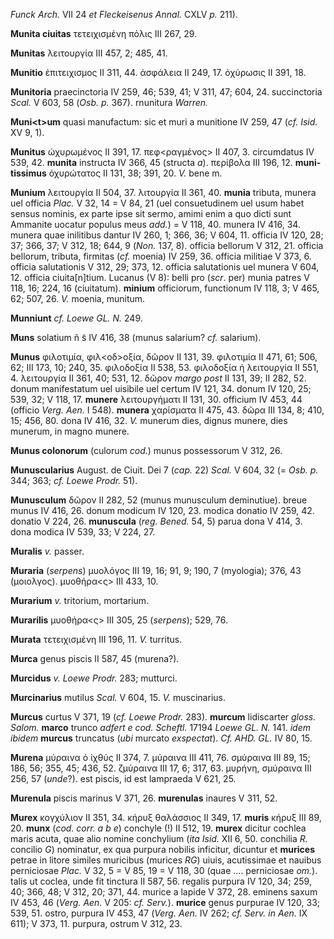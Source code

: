 *Funck Arch.* VII 24 *et Fleckeisenus Annal.* CXLV *p.* 211).

**Munita ciuitas** τετειχισμένη πόλις III 267, 29.

**Munitas** λειτουργία III 457, 2; 485, 41.

**Munitio** ἐπιτειχισμος II 311, 44. ἀσφάλεια II 249, 17. ὀχύρωσις II
391, 18.

**Munitoria** praecinctoria IV 259, 46; 539, 41; V 311, 47; 604, 24.
succinctoria *Scal.* V 603, 58 (*Osb. p.* 367). rnunitura *Warren.*

**Muni\<t\>um** quasi manufactum: sic et muri a munitione IV 259, 47
(*cf. Isid.* XV 9, 1).

**Munitus** ὠχυρωμένος II 391, 17. πεφ\<ραγμένος\> II 407, 3.
circumdatus IV 539, 42. **munita** instructa IV 366, 45 (structa *a*).
περίβολα III 196, 12. **muni­tissimus** ὀχυρώτατος II 131, 38; 391, 20.
*V.* bene m.

**Munium** λειτουργία II 504, 37. λιτουργία II 361, 40. **munia**
tributa, munera uel officia *Plac.* V 32, 14 = V 84, 21 (uel
consuetudinem uel usum habet sensus nominis, ex parte ipse sit sermo,
amimi enim a quo dicti sunt Ammanite uocatur populus meus *add.*) = V
118, 40. munera IV 416, 34. munera quae inilitibus dantur IV 260, 1;
366, 36; V 604, 11. officia IV 120, 28; 37; 366, 37; V 312, 18; 644, 9
(*Non.* 137, 8). officia bellorum V 312, 21. officia bellorum, tributa,
firmitas (*cf.* moenia) IV 259, 36. officia militiae V 373, 6. officia
salutationis V 312, 29; 373, 12. officia salutationis uel munera V 604,
12. officia ciuita[n]tium. Lucanus (V 8): belli pro (*scr*. per) munia
patres V 118, 16; 224, 16 (ciuitatum). **minium** officiorum, functionum
IV 118, 3; V 465, 62; 507, 26. *V.* moenia, munitum.

**Munniunt** *cf. Loewe GL. N.* 249.

**Muns** solatium ñ s̃ IV 416, 38 (munus salarium? *cf.* salarium).

**Munus** φιλοτιμία, φιλ\<οδ\>οξία, δῶρον II 131, 39. φιλοτιμία II 471,
61; 506, 62; III 173, 10; 240, 35. φιλοδοξία II 538, 53. φιλοδοξία ἡ
λειτουργία II 551, 4. λειτουργία II 361, 40; 531, 12. δῶρον *margo post*
II 131, 39; II 282, 52. donum manifestatum uel uisibile uel certum IV
121, 34. donum IV 120, 25; 539, 32; V 118, 17. **munere** λειτουργήματι
II 131, 30. officium IV 453, 44 (officio *Verg. Aen.* I 548).
**munera** χαρίσματα II 475, 43. δῶρα III 134, 8; 410, 15; 456, 80. dona
IV 416, 32. *V.* munerum dies, dignus munere, dies munerum, in magno
munere.

**Munus colonorum** (culorum *cod.*) munus possessorum V 312, 26.

**Munuscularius** August. de Ciuit. Dei 7 (*cap.* 22) *Scal.* V 604, 32
(= *Osb. p.* 344; 363; *cf. Loewe Prodr.* 51).

**Munusculum** δῶρον II 282, 52 (munus munusculum deminutiue). breue
munus IV 416, 26. donum modicum IV 120, 23. modica donatio IV 259, 42.
donatio V 224, 26. **munuscula** (*reg. Bened.* 54, 5) parua dona V
414, 3. dona modica IV 539, 33; V 224, 27.

**Muralis** *v.* passer.

**Muraria** (*serpens*) μυολόγος III 19, 16; 91, 9; 190, 7 (myologia);
376, 43 (μοιολγος). μυοθήρα\<ς\> III 433, 10.

**Murarium** *v.* tritorium, mortarium.

**Murarilis** μυοθήρα\<ς\> III 305, 25 (*serpens*); 529, 76.

**Murata** τετειχισμένη III 196, 11. *V.* turritus.

**Murca** genus piscis II 587, 45 (murena?).

**Murcidus** *v. Loewe Prodr.* 283; mutturci.

**Murcinarius** mutilus *Scal.* V 604, 15. *V.* muscinarius.

**Murcus** curtus V 371, 19 (*cf. Loewe Prodr.* 283). **murcum**
lidiscarter *gloss. Salom.* **marco** trunco *adfert e cod. Scheftl.*
17194 *Loewe GL. N.* 141. *idem ibidem* **murcus** truncatus (*ubi*
murcato *exspectat*). *Cf. AHD. GL.* IV 80, 15.

**Murena** μύραινα ὁ ἰχθύς II 374, 7. μύραινα III 411, 76. σμύραινα III
89, 15; 186, 56; 355, 45; 436, 52. ζμύραινα III 17, 6; 317, 63. μυρήνη,
σμύραινα III 256, 57 (*unde*?). est piscis, id est lampraeda V 621, 25.

**Murenula** piscis marinus V 371, 26. **murenulas** inaures V 311, 52.

**Murex** κογχύλιον II 351, 34. κήρυξ θαλάσσιος II 349, 17. **muris**
κήρυξ III 89, 20. **munx** (*cod. corr. a b e*) conchyle (!) II 512, 19.
**murex** dicitur cochlea maris acuta, quae alio nomine conchylium (*ita
Isid.* XII 6, 50. conchilia *R.* concilio *G*) nominatur, ex qua purpura
nobilis inficitur, dicuntur et **murices** petrae in litore similes
muricibus (murices *RG*) uiuis, acutissimae et nauibus perniciosae
*Plac.* V 32, 5 = V 85, 19 = V 118, 30 (quae \.... perniciosae *om.*).
talis ut coclea, unde fit tinctura II 587, 56. regalis purpura IV 120,
34; 259, 40; 366, 48; V 312, 20; 371, 44. murice a lapide V 372, 28.
eminens saxum IV 453, 46 (*Verg. Aen.* V 205: *cf. Serv.*). **murice**
genus purpurae IV 120, 33; 539, 51. ostro, purpura IV 453, 47 (*Verg.*
*Aen.* IV 262; *cf. Serv. in Aen.* IX 611); V 373, 11. purpura, ostrum V
312, 23.
